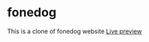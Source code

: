 # fonedog

This is a clone of fonedog website
[Live preview](https://fonedog-clone.netlify.app/ "fonedog's homepage")
